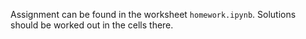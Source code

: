 Assignment can be found in the worksheet
``homework.ipynb``. Solutions should be worked out in the cells there.